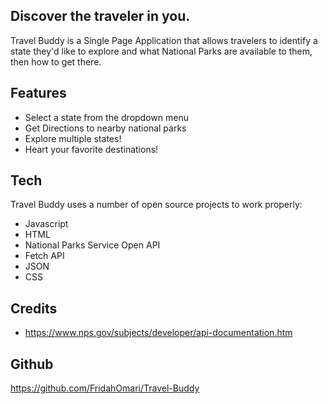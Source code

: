 
## Discover the traveler in you.

Travel Buddy is a Single Page Application that allows travelers to identify a state they'd like to explore and what National Parks are available to them, then how to get there. 

## Features
- Select a state from the dropdown menu
- Get Directions to nearby national parks
- Explore multiple states!
- Heart your favorite destinations!

## Tech
Travel Buddy uses a number of open source projects to work properly:

- Javascript
- HTML
- National Parks Service Open API
- Fetch API
- JSON
- CSS

## Credits
- https://www.nps.gov/subjects/developer/api-documentation.htm

## Github
https://github.com/FridahOmari/Travel-Buddy